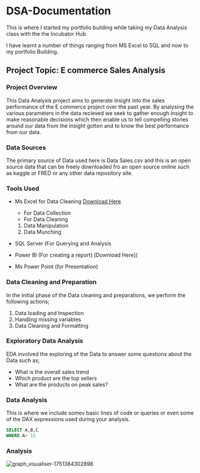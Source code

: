 # DSA-Documentation

This is where I started my portfolio building while taking my Data Analysis class with the the Incubator Hub.

I have learnt a number of things ranging from MS Excel to SQL and now to my portfolio Building.

## Project Topic: E commerce Sales Analysis

### Project Overview 
This Data Analysis project aims to generate insight into the sales performance of the E commerce project over the past year. By analysing the various parameters in the data recieved we seek to gather enough insight to make reasonable decisions which then enable us to tell compelling stories around our data from the insight gotten and to know the best performance from our data.

### Data Sources
The primary source of Data used here is Data Sales.csv and this is an open source data that can be freely downloaded fro an open source online such as kaggle or FRED or any other data repository site.

### Tools Used
- Ms Excel for Data Cleaning [Download Here](https//www.microsoft.com)
  - For Data Collection
  - For Data Cleaning
  1. Data Manipulation
  2. Data Munching
     
- SQL Server (For Querying  and Analysis
- Power BI (For creating a report) [Download Here](
- Ms Power Point (for Presentation)

### Data Cleaning and Preparation

In the initial phase of the Data cleaning and preparations, we perform the following actions;
1. Data loading and Inspection
2. Handling missing variables
3. Data Cleaning and Formatting

### Exploratory Data Analysis 
EDA involved the exploring of the Data to answer some questions about the Data such as;
- What is the overall sales trend
- Which product are the top sellers
- What are the products on peak sales?

### Data Analysis

This is where we include somev basic lines of code or queries or even some of the DAX expressions used during your analysis.

```SQL
SELECT A,B,C
WHERE A> 15

```
### Analysis



![graph_visualiser-1751384302898](https://github.com/user-attachments/assets/53910a82-946a-4642-825c-43c677b38991)




